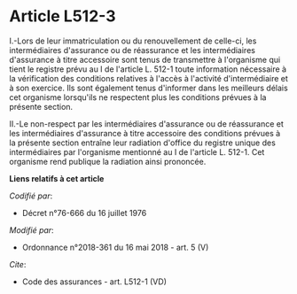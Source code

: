 # Article L512-3

I.-Lors de leur immatriculation ou du renouvellement de celle-ci, les intermédiaires d'assurance ou de réassurance et les
intermédiaires d'assurance à titre accessoire sont tenus de transmettre à l'organisme qui tient le registre prévu au I de
l'article L. 512-1 toute information nécessaire à la vérification des conditions relatives à l'accès à l'activité
d'intermédiaire et à son exercice. Ils sont également tenus d'informer dans les meilleurs délais cet organisme lorsqu'ils ne
respectent plus les conditions prévues à la présente section.

II.-Le non-respect par les intermédiaires d'assurance ou de réassurance et les intermédiaires d'assurance à titre accessoire
des conditions prévues à la présente section entraîne leur radiation d'office du registre unique des intermédiaires par
l'organisme mentionné au I de l'article L. 512-1. Cet organisme rend publique la radiation ainsi prononcée.

**Liens relatifs à cet article**

_Codifié par_:

  - Décret n°76-666 du 16 juillet 1976

_Modifié par_:

  - Ordonnance n°2018-361 du 16 mai 2018 - art. 5 (V)

_Cite_:

  - Code des assurances - art. L512-1 (VD)
